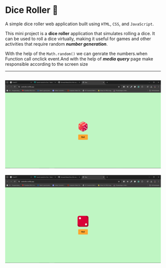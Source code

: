 # Dice Roller 🎲

A simple dice roller web application built using ```HTML```, ```CSS```, and ```JavaScript```.

This mini project is a **dice roller** application that simulates rolling a dice. It can be used to roll a dice virtually, making it useful for games and other activities that require random ***number generation***.

With the help of the `Math.random()` we can genrate the numbers.when Function call onclick event.And with the help of ***media query*** page make responsible according to the screen size

---
![output1](./image/Screenshot%20(166).png)
---
![output2](./image/Screenshot%20(167).png)